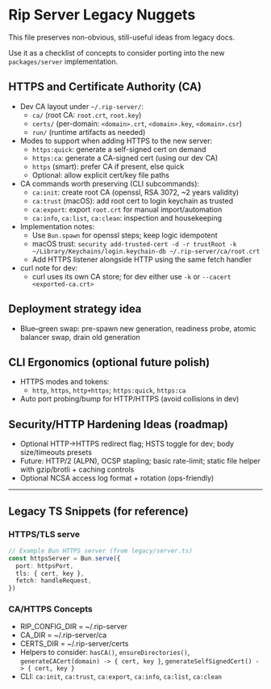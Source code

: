 # Rip Server Legacy Nuggets

This file preserves non-obvious, still-useful ideas from legacy docs.

Use it as a checklist of concepts to consider porting into the new `packages/server` implementation.

## HTTPS and Certificate Authority (CA)
- Dev CA layout under `~/.rip-server/`:
  - `ca/` (root CA: `root.crt`, `root.key`)
  - `certs/` (per-domain: `<domain>.crt`, `<domain>.key`, `<domain>.csr`)
  - `run/` (runtime artifacts as needed)
- Modes to support when adding HTTPS to the new server:
  - `https:quick`: generate a self-signed cert on demand
  - `https:ca`: generate a CA-signed cert (using our dev CA)
  - `https` (smart): prefer CA if present, else quick
  - Optional: allow explicit cert/key file paths
- CA commands worth preserving (CLI subcommands):
  - `ca:init`: create root CA (openssl, RSA 3072, ~2 years validity)
  - `ca:trust` (macOS): add root cert to login keychain as trusted
  - `ca:export`: export `root.crt` for manual import/automation
  - `ca:info`, `ca:list`, `ca:clean`: inspection and housekeeping
- Implementation notes:
  - Use `Bun.spawn` for openssl steps; keep logic idempotent
  - macOS trust: `security add-trusted-cert -d -r trustRoot -k ~/Library/Keychains/login.keychain-db ~/.rip-server/ca/root.crt`
  - Add HTTPS listener alongside HTTP using the same fetch handler
- curl note for dev:
  - curl uses its own CA store; for dev either use `-k` or `--cacert <exported-ca.crt>`

## Deployment strategy idea
- Blue–green swap: pre-spawn new generation, readiness probe, atomic balancer swap, drain old generation

## CLI Ergonomics (optional future polish)
- HTTPS modes and tokens:
  - `http`, `https`, `http+https`; `https:quick`, `https:ca`
- Auto port probing/bump for HTTP/HTTPS (avoid collisions in dev)



## Security/HTTP Hardening Ideas (roadmap)
- Optional HTTP→HTTPS redirect flag; HSTS toggle for dev; body size/timeouts presets
- Future: HTTP/2 (ALPN), OCSP stapling; basic rate-limit; static file helper with gzip/brotli + caching controls
- Optional NCSA access log format + rotation (ops-friendly)



---

## Legacy TS Snippets (for reference)

### HTTPS/TLS serve
```ts
// Example Bun HTTPS server (from legacy/server.ts)
const httpsServer = Bun.serve({
  port: httpsPort,
  tls: { cert, key },
  fetch: handleRequest,
})
```

### CA/HTTPS Concepts
- RIP_CONFIG_DIR = ~/.rip-server
- CA_DIR = ~/.rip-server/ca
- CERTS_DIR = ~/.rip-server/certs
- Helpers to consider: `hasCA()`, `ensureDirectories()`,
  `generateCACert(domain) -> { cert, key }`, `generateSelfSignedCert() -> { cert, key }`
- CLI: `ca:init`, `ca:trust`, `ca:export`, `ca:info`, `ca:list`, `ca:clean`
